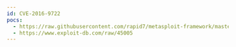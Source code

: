```yaml
---
id: CVE-2016-9722
pocs:
  - https://raw.githubusercontent.com/rapid7/metasploit-framework/master/modules/exploits/linux/http/ibm_qradar_unauth_rce.rb
  - https://www.exploit-db.com/raw/45005
---
```

